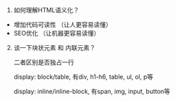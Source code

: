1. 如何理解HTML语义化？
   
- 增加代码可读性 （让人更容易读懂）
- SEO优化 （让机器更容易读懂）

2. 谈一下块状元素 和 内联元素？

   二者区别是否独占一行
   
   display: block/table, 有div, h1-h6, table, ul, ol, p等
   
   display: inline/inline-block, 有span, img, input, button等
